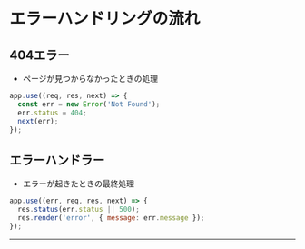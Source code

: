 # エラーハンドリングの流れ

## 404エラー

- ページが見つからなかったときの処理

~~~js
app.use((req, res, next) => {
  const err = new Error('Not Found');
  err.status = 404;
  next(err);
});
~~~

## エラーハンドラー

- エラーが起きたときの最終処理

~~~js
app.use((err, req, res, next) => {
  res.status(err.status || 500);
  res.render('error', { message: err.message });
});
~~~

---
